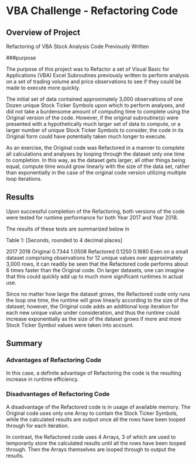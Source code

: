 # VBA Challenge - Refactoring Code

## Overview of Project

Refactoring of VBA Stock Analysis Code Previously Written

###purpose

The purpose of this project was to Refactor a set of Visual Basic for Applications (VBA) Excel Subroutines previously written to perform analysis on a set of trading volume and price observations to see if they could be made to execute more quickly.

The initial set of data contained approximately 3,000 observations of one Dozen unique Stock Ticker Symbols upon which to perform analyses, and did not take a burdensome amount of computing time to complete using the Original version of the code. However, if the original subroutine(s) were presented with a hypothetically much larger set of data to compute, or a larger number of unique Stock Ticker Symbols to consider, the code in its Original form could have potentially taken much longer to execute.

As an exercise, the Original code was Refactored in a manner to complete all calculations and analyses by looping through the dataset only one time to completion. In this way, as the dataset gets larger, all other things being equal, compute time would grow linearly with the size of the data set, rather than exponentially in the case of the original code version utilizing multiple loop iterations.


## Results

Upon successful completion of the Refactoring, both versions of the code were tested for runtime performance for both Year 2017 and Year 2018.

The results of these tests are summarized below in

Table 1: [Seconds, rounded to 4 decimal places]

2017	2018
Original	0.7344	1.0508
Refactored	0.1250	0.1680
Even on a small dataset comprising observations for 12 unique values over approximately 3,000 rows, it can readily be seen that the Refactored code performs about 6 times faster than the Original code. On larger datasets, one can imagine that this could quickly add up to much more significant runtimes in actual use.

Since no matter how large the dataset grows, the Refactored code only runs the loop one time, the runtime will grow linearly according to the size of the dataset; however, the Original code adds an additional loop iteration for each new unique value under consideration, and thus the runtime could increase exponentially as the size of the dataset grows if more and more Stock Ticker Symbol values were taken into account.


## Summary

### Advantages of Refactoring Code

In this case, a definite advantage of Refactoring the code is the resulting increase in runtime efficiency.

### Disadvantages of Refactoring Code

A disadvantage of the Refactored code is in usage of available memory. The Original code uses only one Array to contain the Stock Ticker Symbols, while the calculated results are output once all the rows have been looped through for each iteration.

In contrast, the Refactored code uses 4 Arrays, 3 of which are used to temporarily store the calculated results until all the rows have been looped through. Then the Arrays themselves are looped through to output the results.